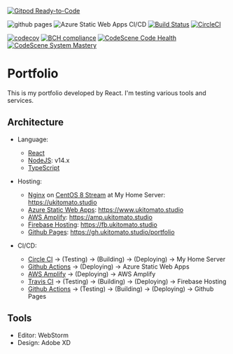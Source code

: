 [![Gitpod Ready-to-Code](https://img.shields.io/badge/Gitpod-Ready--to--Code-blue?logo=gitpod)](https://gitpod.io/#https://github.com/ukitomato/portfolio)

![github pages](https://github.com/ukitomato/portfolio/workflows/github%20pages/badge.svg)
![Azure Static Web Apps CI/CD](https://github.com/ukitomato/portfolio/workflows/Azure%20Static%20Web%20Apps%20CI/CD/badge.svg)
[![Build Status](https://travis-ci.com/ukitomato/portfolio.svg?branch=master)](https://travis-ci.com/ukitomato/portfolio)
[![CircleCI](https://circleci.com/gh/ukitomato/portfolio.svg?style=shield)](https://circleci.com/gh/ukitomato/portfolio)

[![codecov](https://codecov.io/gh/ukitomato/portfolio/branch/master/graph/badge.svg)](https://codecov.io/gh/ukitomato/portfolio)
[![BCH compliance](https://bettercodehub.com/edge/badge/ukitomato/portfolio?branch=master)](https://bettercodehub.com/)
[![CodeScene Code Health](https://codescene.io/projects/7414/status-badges/code-health)](https://codescene.io/projects/7414)
[![CodeScene System Mastery](https://codescene.io/projects/7414/status-badges/system-mastery)](https://codescene.io/projects/7414)

# Portfolio

This is my portfolio developed by React. I'm testing various tools and services.

## Architecture

-   Language:
    -   [React](https://reactjs.org)
    -   [NodeJS](https://nodejs.org): v14.x
    -   [TypeScript](https://www.typescriptlang.org)
-   Hosting:

    -   [Nginx](https://nginx.org) on [CentOS 8 Stream](https://www.centos.org)
        at My Home Server: https://ukitomato.studio
    -   [Azure Static Web Apps](https://docs.microsoft.com/ja-jp/azure/static-web-apps):
        https://www.ukitomato.studio
    -   [AWS Amplify](https://aws.amazon.com/jp/amplify):
        https://amp.ukitomato.studio
    -   [Firebase Hosting](https://firebase.google.com/docs/hosting):
        https://fb.ukitomato.studio
    -   [Github Pages](https://pages.github.com):
        https://gh.ukitomato.studio/portfolio

-   CI/CD:
    -   [Circle CI](https://circleci.com) → (Testing) → (Building) → (Deploying)
        → My Home Server
    -   [Github Actions](https://github.co.jp/features/actions) → (Deploying) →
        Azure Static Web Apps
    -   [AWS Amplify](https://aws.amazon.com/jp/amplify) → (Deploying) → AWS
        Amplify
    -   [Travis CI](https://travis-ci.com) → (Testing) → (Building) →
        (Deploying) → Firebase Hosting
    -   [Github Actions](https://github.co.jp/features/actions) → (Testing) →
        (Building) → (Deploying) → Github Pages

## Tools

-   Editor: WebStorm
-   Design: Adobe XD
